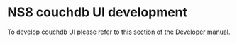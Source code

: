 # NS8 couchdb UI development

To develop couchdb UI please refer to [this section of the Developer manual](https://nethserver.github.io/ns8-core/ui/modules/#module-ui-development).
